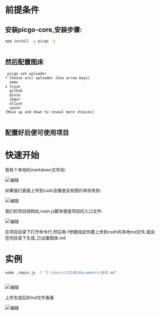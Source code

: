 ​

# 前提条件

## 安装picgo-core,安装步骤:

```bash
npm install -g picgo -g
```

![](data:image/gif;base64,R0lGODlhAQABAPABAP///wAAACH5BAEKAAAALAAAAAABAAEAAAICRAEAOw== "点击并拖拽以移动")

## 然后配置图床

```
 picgo set uploader
? Choose a(n) uploader (Use arrow keys)
  smms
❯ tcyun
  github
  qiniu
  imgur
  aliyun
  upyun
(Move up and down to reveal more choices)
```

![](data:image/gif;base64,R0lGODlhAQABAPABAP///wAAACH5BAEKAAAALAAAAAABAAEAAAICRAEAOw== "点击并拖拽以移动")

## 配置好后便可使用项目

# 快速开始

我有个本地的markdown文件如:

![](https://img-blog.csdnimg.cn/c6f9d534ca52403fb21df8c442c3f338.png)![](data:image/gif;base64,R0lGODlhAQABAPABAP///wAAACH5BAEKAAAALAAAAAABAAEAAAICRAEAOw== "点击并拖拽以移动")​编辑

如果我们直接上传到csdn会像是会有图片转存失败:

![](https://img-blog.csdnimg.cn/5329228b3bd04deda1b32a0ca4f3c242.png)![](data:image/gif;base64,R0lGODlhAQABAPABAP///wAAACH5BAEKAAAALAAAAAABAAEAAAICRAEAOw== "点击并拖拽以移动")​编辑

我们的项目结构如,main.js脚本便是项目的入口文件:

![](https://img-blog.csdnimg.cn/534d643881fc45a497a6226b2973da81.png)![](data:image/gif;base64,R0lGODlhAQABAPABAP///wAAACH5BAEKAAAALAAAAAABAAEAAAICRAEAOw== "点击并拖拽以移动")​编辑

在项目目录下打开命令行,然后用-f参数指定你要上传到csdn的本地md文件,就会在同目录下生成_已设置图床.md

# 实例

```bash
node ./main.js -f "C:\Users\32148\Documents\测试.md"
```

![](data:image/gif;base64,R0lGODlhAQABAPABAP///wAAACH5BAEKAAAALAAAAAABAAEAAAICRAEAOw== "点击并拖拽以移动")

![](https://img-blog.csdnimg.cn/e4e0943271f3497f9de9e6291f297527.png)![](data:image/gif;base64,R0lGODlhAQABAPABAP///wAAACH5BAEKAAAALAAAAAABAAEAAAICRAEAOw== "点击并拖拽以移动")​编辑

上传生成后的md文件看看

![](https://img-blog.csdnimg.cn/a1d926745b4f4e3ebb47206963500308.png)![](data:image/gif;base64,R0lGODlhAQABAPABAP///wAAACH5BAEKAAAALAAAAAABAAEAAAICRAEAOw== "点击并拖拽以移动")​编辑

​
